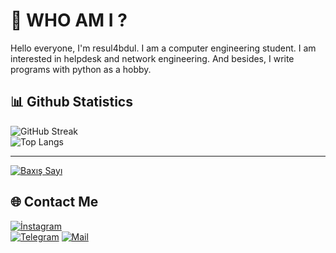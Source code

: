 # 💫 WHO AM I ?
Hello everyone, I'm resul4bdul. I am a computer engineering student. I am interested in helpdesk and network engineering. And besides, I write programs with python as a hobby.



## 📊 Github Statistics
![GitHub Streak](https://github-readme-streak-stats.herokuapp.com/?user=resul4bdul&theme=dark&hide_border=true)  
![Top Langs](https://github-readme-stats.vercel.app/api/top-langs/?username=resul4bdul&theme=dark&hide_border=true&include_all_commits=true&count_private=false&layout=compact)

---

[![Baxış Sayı](https://visitcount.itsvg.in/api?id=resul4bdul&icon=0&color=0)](https://visitcount.itsvg.in)

## 🌐 Contact Me
[![İnstagram](https://img.shields.io/badge/Instagram-E4405F?style=for-the-badge&logo=instagram&logoColor=white)]([https://www.instagram.com/resul4bdul])  
[![Telegram](https://img.shields.io/badge/Telegram-%230077B5.svg?logo=telegram&logoColor=white&logoWidth=40&style=for-the-badge)](https://t.me/resul4bdul)
[![Mail](https://img.shields.io/badge/Gmail-D14836?style=for-the-badge&logo=gmail&logoColor=white)](mailto:resul4bdul@gmail.com)





